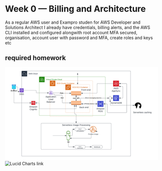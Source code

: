 # Week 0 — Billing and Architecture


As a regular AWS user and Exampro studen for AWS Developer and Solutions Architect I already have credentials, billing alerts, and the AWS CLI installed and configured alongwith root account MFA secured, organisation, account user with password and MFA, create roles and keys etc 
## required homework

![Crudder logical design](_docs/assets/Crudder.png)
![Lucid Charts link](https://lucid.app/lucidchart/51634a8e-e3c8-4a29-8123-a40681a11ea5/edit?viewport_loc=173%2C29%2C1294%2C488%2C0_0&invitationId=inv_ab3ea303-a73b-4e19-b3c7-504ae76b31b8)
